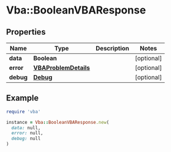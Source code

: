 # Vba::BooleanVBAResponse

## Properties

| Name | Type | Description | Notes |
| ---- | ---- | ----------- | ----- |
| **data** | **Boolean** |  | [optional] |
| **error** | [**VBAProblemDetails**](VBAProblemDetails.md) |  | [optional] |
| **debug** | [**Debug**](Debug.md) |  | [optional] |

## Example

```ruby
require 'vba'

instance = Vba::BooleanVBAResponse.new(
  data: null,
  error: null,
  debug: null
)
```

